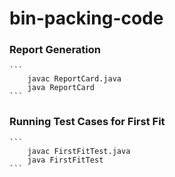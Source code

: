 # bin-packing-code
### Report Generation
    ```
        javac ReportCard.java
        java ReportCard
    ```
### Running Test Cases for First Fit
    ```
        javac FirstFitTest.java
        java FirstFitTest
    ```

